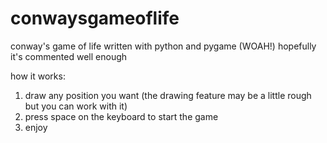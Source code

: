 # conwaysgameoflife
conway's game of life written with python and pygame (WOAH!)
hopefully it's commented well enough

how it works:
1. draw any position you want (the drawing feature may be a little rough but you can work with it)
2. press space on the keyboard to start the game
3. enjoy 
